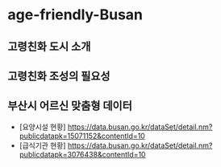 # age-friendly-Busan

## 고령친화 도시 소개

## 고령친화 조성의 필요성

## 부산시 어르신 맞춤형 데이터
- [요양시설 현황] https://data.busan.go.kr/dataSet/detail.nm?publicdatapk=15071152&contentId=10
- [급식기관 현황] https://data.busan.go.kr/dataSet/detail.nm?publicdatapk=3076438&contentId=10
